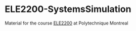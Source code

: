 # ELE2200-SystemsSimulation

Material for the course [ELE2200](http://www.polymtl.ca/etudes/cours/details.php?sigle=ELE2200) at Polytechnique Montreal
